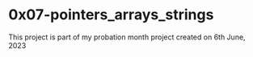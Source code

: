 # 0x07-pointers_arrays_strings
This project is part of my probation month project created on 6th June, 2023
